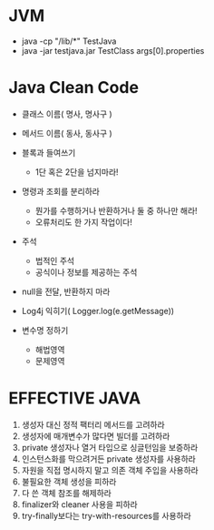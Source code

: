 
# JVM

 - java -cp "/lib/*" TestJava
 - java -jar testjava.jar TestClass args[0].properties
 
 # Java Clean Code
 
- 클래스 이름( 명사, 명사구 )

- 메서드 이름( 동사, 동사구 )

- 블록과 들여쓰기
  - 1단 혹은 2단을 넘지마라!

- 명령과 조회를 분리하라
  - 뭔가를 수행하거나 반환하거나 둘 중 하나만 해라!
  - 오류처리도 한 가지 작업이다!

- 주석
  - 법적인 주석
  - 공식이나 정보를 제공하는 주석

- null을 전달, 반환하지 마라
 
- Log4j 익히기( Logger.log(e.getMessage))
- 변수명 정하기
  - 해법영역
  - 문제영역

# EFFECTIVE JAVA
 1. 생성자 대신 정적 팩터리 메서드를 고려하라
 2. 생성자에 매개변수가 많다면 빌더를 고려하라
 3. private 생성자나 열거 타입으로 싱글턴임을 보증하라
 4. 인스턴스화를 막으려거든 private 생성자를 사용하라
 5. 자원을 직접 명시하지 말고 의존 객체 주입을 사용하라
 6. 불필요한 객체 생성을 피하라
 7. 다 쓴 객체 참조를 해제하라
 8. finalizer와 cleaner 사용을 피하라
 9. try-finally보다는 try-with-resources를 사용하라
